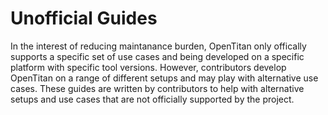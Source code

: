 # Unofficial Guides

In the interest of reducing maintanance burden, OpenTitan only offically supports a specific set of use cases and being developed on a specific platform with specific tool versions.
However, contributors develop OpenTitan on a range of different setups and may play with alternative use cases.
These guides are written by contributors to help with alternative setups and use cases that are not officially supported by the project.
